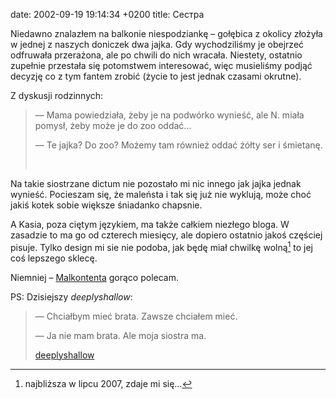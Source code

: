 date: 2002-09-19 19:14:34 +0200
title: Сестра

Niedawno znalazłem na balkonie niespodziankę – gołębica z okolicy złożyła w jednej z naszych doniczek dwa jajka. Gdy wychodziliśmy je obejrzeć odfruwała przerażona, ale po chwili do nich wracała. Niestety, ostatnio zupełnie przestała się potomstwem interesować, więc musieliśmy podjąć decyzję co z tym fantem zrobić (życie to jest jednak czasami okrutne).

Z dyskusji rodzinnych:

> — Mama powiedziała, żeby je na podwórko wynieść, ale N. miała pomysł, żeby może je do zoo oddać…
>
> — Te jajka? Do zoo? Możemy tam również oddać żółty ser i śmietanę.
>
>  

Na takie siostrzane dictum nie pozostało mi nic innego jak jajka jednak wynieść. Pocieszam się, że maleństa i tak się już nie wyklują, może choć jakiś kotek sobie większe śniadanko chapsnie.

A Kasia, poza ciętym językiem, ma także całkiem niezłego bloga. W zasadzie to ma go od czterech miesięcy, ale dopiero ostatnio jakoś częściej pisuje. Tylko design mi sie nie podoba, jak będę miał chwilkę wolną[^1] to jej coś lepszego sklecę.

Niemniej – [Malkontenta](http://malkontent.pl/ 'Usługi malkontenckie') gorąco polecam.

PS: Dzisiejszy <cite>deeplyshallow</cite>:

> — Chciałbym mieć brata. Zawsze chciałem mieć.
>
> — Ja nie mam brata. Ale moja siostra ma.
>
> [deeplyshallow](http://deeplyshallow.com/archive/000423.html#000423 '„Engaging intellect”')

[^1]: najbliższa w lipcu 2007, zdaje mi się…
